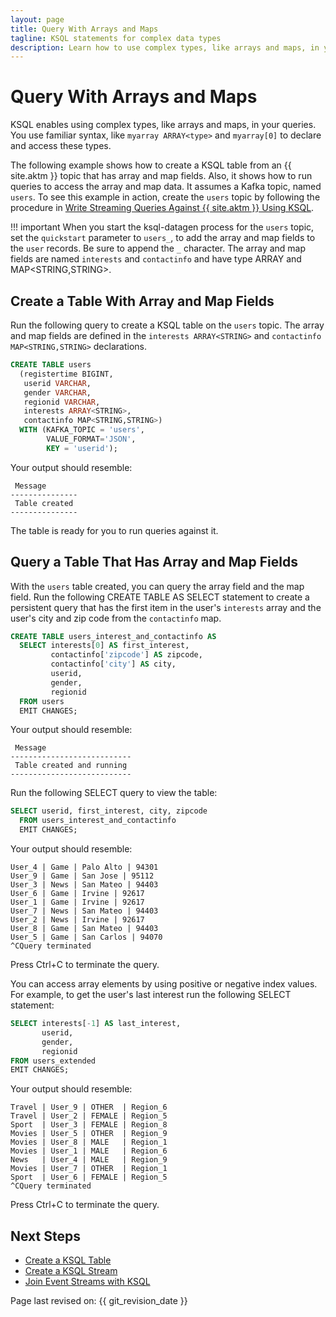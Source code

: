 ```yaml
---
layout: page
title: Query With Arrays and Maps
tagline: KSQL statements for complex data types
description: Learn how to use complex types, like arrays and maps, in your KSQL queries
---
```


Query With Arrays and Maps
==========================

KSQL enables using complex types, like arrays and maps, in your queries.
You use familiar syntax, like `myarray ARRAY<type>` and `myarray[0]` to
declare and access these types.

The following example shows how to create a KSQL table from an {{ site.aktm }}
topic that has array and map fields. Also, it shows how to
run queries to access the array and map data. It assumes a Kafka topic,
named `users`. To see this example in action, create the `users` topic
by following the procedure in [Write Streaming Queries Against {{ site.aktm }} Using KSQL](../tutorials/basics-docker.md).

!!! important
		When you start the ksql-datagen process for the `users` topic, set the
    `quickstart` parameter to `users_`, to add the array and map fields to
    the `user` records. Be sure to append the `_` character. The array and
    map fields are named `interests` and `contactinfo` and have type
    ARRAY<STRING> and MAP<STRING,STRING>.

Create a Table With Array and Map Fields
----------------------------------------

Run the following query to create a KSQL table on the `users` topic. The
array and map fields are defined in the `interests ARRAY<STRING>` and
`contactinfo MAP<STRING,STRING>` declarations.

```sql
CREATE TABLE users
  (registertime BIGINT,
   userid VARCHAR,
   gender VARCHAR,
   regionid VARCHAR,
   interests ARRAY<STRING>,
   contactinfo MAP<STRING,STRING>)
  WITH (KAFKA_TOPIC = 'users',
        VALUE_FORMAT='JSON',
        KEY = 'userid');
```

Your output should resemble:

```
 Message
---------------
 Table created
---------------
```

The table is ready for you to run queries against it.

Query a Table That Has Array and Map Fields
-------------------------------------------

With the `users` table created, you can query the array field and the
map field. Run the following CREATE TABLE AS SELECT statement to create
a persistent query that has the first item in the user's `interests`
array and the user's city and zip code from the `contactinfo` map.

```sql
CREATE TABLE users_interest_and_contactinfo AS
  SELECT interests[0] AS first_interest,
         contactinfo['zipcode'] AS zipcode,
         contactinfo['city'] AS city,
         userid,
         gender,
         regionid
  FROM users
  EMIT CHANGES;
```

Your output should resemble:

```
 Message
---------------------------
 Table created and running
---------------------------
```

Run the following SELECT query to view the table:

```sql
SELECT userid, first_interest, city, zipcode
  FROM users_interest_and_contactinfo
  EMIT CHANGES;
```

Your output should resemble:

```
User_4 | Game | Palo Alto | 94301
User_9 | Game | San Jose | 95112
User_3 | News | San Mateo | 94403
User_6 | Game | Irvine | 92617
User_1 | Game | Irvine | 92617
User_7 | News | San Mateo | 94403
User_2 | News | Irvine | 92617
User_8 | Game | San Mateo | 94403
User_5 | Game | San Carlos | 94070
^CQuery terminated
```

Press Ctrl+C to terminate the query.

You can access array elements by using positive or negative index
values. For example, to get the user's last interest run the following
SELECT statement:

```sql
SELECT interests[-1] AS last_interest,
       userid,
       gender,
       regionid
FROM users_extended
EMIT CHANGES;
```

Your output should resemble:

```
Travel | User_9 | OTHER  | Region_6
Travel | User_2 | FEMALE | Region_5
Sport  | User_3 | FEMALE | Region_8
Movies | User_5 | OTHER  | Region_9
Movies | User_8 | MALE   | Region_1
Movies | User_1 | MALE   | Region_6
News   | User_4 | MALE   | Region_9
Movies | User_7 | OTHER  | Region_1
Sport  | User_6 | FEMALE | Region_5
^CQuery terminated
```

Press Ctrl+C to terminate the query.

Next Steps
----------

-   [Create a KSQL Table](create-a-table.md)
-   [Create a KSQL Stream](create-a-stream.md)
-   [Join Event Streams with KSQL](join-streams-and-tables.md)

Page last revised on: {{ git_revision_date }}
